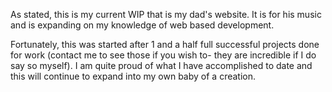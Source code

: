 As stated, this is my current WIP that is my dad's website. It is for his music and is expanding on my knowledge of web based
development.

Fortunately, this was started after 1 and a half full successful projects done for work (contact me to see those if you wish to- they are incredible if I do say so myself). I am quite proud of what I have accomplished to date and this will continue
to expand into my own baby of a creation.
